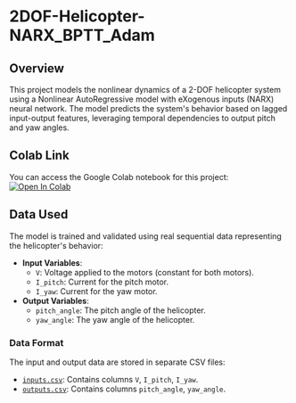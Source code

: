 # 2DOF-Helicopter-NARX_BPTT_Adam

## Overview
This project models the nonlinear dynamics of a 2-DOF helicopter system using a Nonlinear AutoRegressive model with eXogenous inputs (NARX) neural network. The model predicts the system's behavior based on lagged input-output features, leveraging temporal dependencies to output pitch and yaw angles.

## Colab Link
You can access the Google Colab notebook for this project: [![Open In Colab](https://colab.research.google.com/assets/colab-badge.svg)](https://colab.research.google.com/drive/1gp0SwaDJU_nWepFkGd1MYBU1pv2_tfaQ?authuser=0#scrollTo=0llz0160HQs7)

## Data Used
The model is trained and validated using real sequential data representing the helicopter's behavior:
- **Input Variables**:
  - `V`: Voltage applied to the motors (constant for both motors).
  - `I_pitch`: Current for the pitch motor.
  - `I_yaw`: Current for the yaw motor.
- **Output Variables**:
  - `pitch_angle`: The pitch angle of the helicopter.
  - `yaw_angle`: The yaw angle of the helicopter.

### Data Format
The input and output data are stored in separate CSV files:
- [`inputs.csv`](inputs.csv): Contains columns `V`, `I_pitch`, `I_yaw`.
- [`outputs.csv`](outputs.csv): Contains columns `pitch_angle`, `yaw_angle`.
